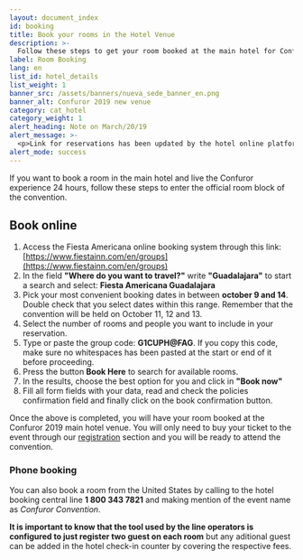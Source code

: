 ```yaml
---
layout: document_index
id: booking
title: Book your rooms in the Hotel Venue
description: >-
  Follow these steps to get your room booked at the main hotel for Confuror 2019.
label: Room Booking
lang: en
list_id: hotel_details
list_weight: 1
banner_src: /assets/banners/nueva_sede_banner_en.png
banner_alt: Confuror 2019 new venue
category: cat_hotel
category_weight: 1
alert_heading: Note on March/20/19
alert_message: >-
  <p>Link for reservations has been updated by the hotel online platform managment, this page is up to date with the new link; all instructions are current and should work properly.</p>
alert_mode: success
---
```


If you want to book a room in the main hotel and live the Confuror experience 24 hours, follow these steps to enter the official room block of the convention.

## Book online

1. Access the Fiesta Americana online booking system through this link: [https://www.fiestainn.com/en/groups](https://www.fiestainn.com/en/groups)
2. In the field **"Where do you want to travel?"** write **"Guadalajara"** to start a search and select: **Fiesta Americana Guadalajara**
3. Pick your most convenient booking dates in between **october 9 and 14**. Double check that you select dates within this range. Remember that the convention will be held on October 11, 12 and 13.
4. Select the number of rooms and people you want to include in your reservation.
5. Type or paste the group code: **G1CUPH@FAG**. If you copy this code, make sure no whitespaces has been pasted at the start or end of it before proceeding.
6. Press the button **Book Here** to search for available rooms.
7. In the results, choose the best option for you and click in **"Book now"**
8. Fill all form fields with your data, read and check the policies confirmation field and finally click on the book confirmation button.

Once the above is completed, you will have your room booked at the Confuror 2019 main hotel venue. You will only need to buy your ticket to the event through our [registration](/en/registration) section and you will be ready to attend the convention.

### Phone booking

You can also book a room from the United States by calling to the hotel booking central line **1 800 343 7821** and making mention of the event name as *Confuror Convention*.

**It is important to know that the tool used by the line operators is configured to just register two guest on each room** but any aditional guest can be added in the hotel check-in counter by covering the respective fees.
